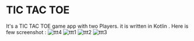 # TIC TAC TOE

 It's a TIC TAC TOE game app with two Players. 
it is  written in Kotlin .
 Here is few screenshot :
![ttt4](https://user-images.githubusercontent.com/33871991/173244231-64fb79a5-e12b-44f8-917e-34064a538ea8.jpg)
![ttt1](https://user-images.githubusercontent.com/33871991/173244237-f2d93ffb-dba7-49b2-a59b-5c682c0b3557.jpg)
![ttt2](https://user-images.githubusercontent.com/33871991/173244242-58799c0d-caaf-40ca-9482-abdcb2ba3cb2.jpg)
![ttt3](https://user-images.githubusercontent.com/33871991/173244245-25decbb6-f278-45af-9983-eefd0a0946fc.jpg)
